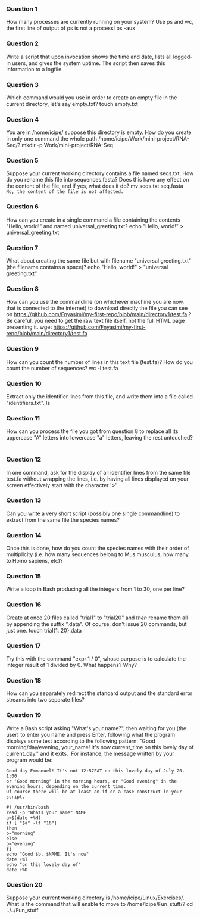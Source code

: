 ### Question 1

How many processes are currently running on your system? Use ps and wc, the first line of output of ps is not a process!
ps -aux
​

### Question 2

Write a script that upon invocation shows the time and date, lists all logged-in users, and gives the system uptime.
The script then saves this information to a logfile.
​

### Question 3

Which command would you use in order to create an empty file in the current directory, let's say empty.txt?
touch empty.txt
​

### Question 4

You are in /home/icipe/ suppose this directory is empty. How do you create in only one command the whole path /home/icipe/Work/mini-project/RNA-Seq/?
mkdir -p Work/mini-project/RNA-Seq

### Question 5

Suppose your current working directory contains a file named seqs.txt. How do you rename this file into sequences.fasta?
Does this have any effect on the content of the file, and if yes, what does it do?
mv seqs.txt seq.fasta
` No, the content of the file is not affected.`

### Question 6

How can you create in a single command a file containing the contents "Hello, world!" and named universal_greeting.txt?
echo "Hello, world!" > universal_greeting.txt
​

### Question 7

What about creating the same file but with filename "universal greeting.txt" (the filename contains a space)?
echo "Hello, world!" > "universal greeting.txt"

### Question 8

How can you use the commandline (on whichever machine you are now, that is connected to the internet) to download directly the
file you can see on https://github.com/Fnyasimi/my-first-repo/blob/main/directory1/test.fa ? Be careful, you need to get the raw text file itself,
not the full HTML page presenting it.
wget https://github.com/Fnyasimi/my-first-repo/blob/main/directory1/test.fa

### Question 9

How can you count the number of lines in this text file (test.fa)? How do you count the number of sequences?
wc -l test.fa

### Question 10

Extract only the identifier lines from this file, and write them into a file called "identifiers.txt".
ls

### Question 11

How can you process the file you got from question 8 to replace all its uppercase "A" letters into lowercase "a" letters, leaving the rest untouched?
​

### Question 12

In one command, ask for the display of all identifier lines from the same file test.fa without wrapping the lines, i.e. by having all lines displayed
on your screen effectively start with the character '>'.
​

### Question 13

Can you write a very short script (possibly one single commandline) to extract from the same file the species names?
​

### Question 14

Once this is done, how do you count the species names with their order of multiplicity
(i.e. how many sequences belong to Mus musculus, how many to Homo sapiens, etc)?
​

### Question 15

Write a loop in Bash producing all the integers from 1 to 30, one per line?
​

### Question 16

Create at once 20 files called "trial1" to "trial20" and _then_ rename them all by appending the suffix ".data".
Of course, don't issue 20 commands, but just one.
touch trial{1..20}.data
​

### Question 17

Try this with the command "expr 1 / 0", whose purpose is to calculate the integer result of 1 divided by 0. What happens? Why?
​

### Question 18

How can you separately redirect the standard output and the standard error streams into two separate files?
​

### Question 19

Write a Bash script asking "What's your name?", then waiting for you (the user) to enter you name and press Enter,
following what the program displays some text according to the following pattern:
"Good morning/day/evening, your_name!
It's now current_time on this lovely day of current_day." and it exits.
​
For instance, the message written by your program would be:

```
Good day Emmanuel! It's not 12:57EAT on this lovely day of July 20. 1:00
or 'Good morning" in the morning hours, or "Good evening" in the evening hours, depending on the current time.
Of course there will be at least an if or a case construct in your script.
```

    #! /usr/bin/bash
    read -p "Whats your name" NAME
    a=$(date +%H)
    if [ "$a" -lt "16"]
    then
    b="morning"
    else
    b="evening"
    fi
    echo "Good $b, $NAME. It's now"
    date +%T
    echo "on this lovely day of"
    date +%D

### Question 20

Suppose your current working directory is /home/icipe/Linux/Exercises/. What is the command that will enable to move to /home/icipe/Fun_stuff/?
cd ../../Fun_stuff
